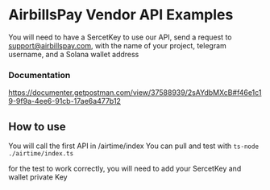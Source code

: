 # AirbillsPay Vendor API Examples

You will need to have a SercetKey to use our API, send a request to support@airbillspay.com, with the name of your project, telegram username, and a Solana wallet address

### Documentation 
https://documenter.getpostman.com/view/37588939/2sAYdbMXcB#f46e1c19-9f9a-4ee6-91cb-17ae6a477b12 

## How to use

You will call the first API in /airtime/index
You can pull and test with ```ts-node ./airtime/index.ts```

for the test to work correctly, you will need to add your SercetKey and wallet private Key

